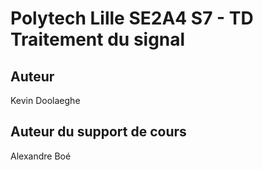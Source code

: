 # Polytech Lille SE2A4 S7 - TD Traitement du signal

## Auteur

Kevin Doolaeghe

## Auteur du support de cours

Alexandre Boé
